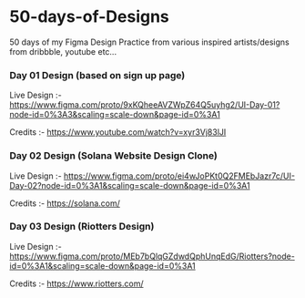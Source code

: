 # 50-days-of-Designs
50 days of my Figma Design Practice from various inspired artists/designs from dribbble, youtube etc...


### Day 01 Design (based on sign up page) 
 Live Design :- https://www.figma.com/proto/9xKQheeAVZWpZ64Q5uyhg2/UI-Day-01?node-id=0%3A3&scaling=scale-down&page-id=0%3A1

Credits :- https://www.youtube.com/watch?v=xyr3Vj83lJI

### Day 02 Design (Solana Website Design Clone) 
 Live Design :- https://www.figma.com/proto/ei4wJoPKt0Q2FMEbJazr7c/UI-Day-02?node-id=0%3A1&scaling=scale-down&page-id=0%3A1

Credits :- https://solana.com/

### Day 03 Design (Riotters Design)
 Live Design :- https://www.figma.com/proto/MEb7bQlqGZdwdQphUnqEdG/Riotters?node-id=0%3A1&scaling=scale-down&page-id=0%3A1

Credits :- https://www.riotters.com/
